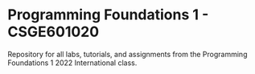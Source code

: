 # Programming Foundations 1 - CSGE601020

Repository for all labs, tutorials, and assignments from the Programming Foundations 1 2022 International class.
